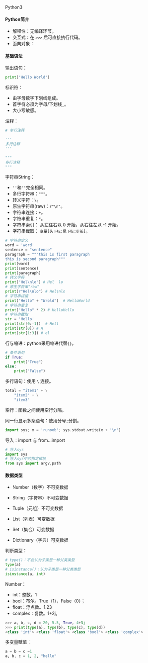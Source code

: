 Python3

#### Python简介

- 解释性：无编译环节。
- 交互式：在 `>>>` 后可直接执行代码。
- 面向对象：

#### 基础语法

输出语句：

```python
print("Hello World")
```

标识符：

- 由字母数字下划线组成。
- 首字符必须为字母/下划线`_`。
- 大小写敏感。

注释：

```python
# 单行注释

'''
多行注释
'''

"""
多行注释
"""
```

字符串String：

- `''`和`""`完全相同。
- 多行字符串：`"""`。
- 转义字符：`\`。
- 原生字符串(raw)：`r"\n"`。
- 字符串连接：`+`。
- 字符串重复：`*`。
- 字符串索引：  从左往右以 0 开始，从右往左以 -1 开始。
- 字符串截取： `变量[头下标:尾下标:步长]`。

```python
# 字符串定义
word = 'word'
sentence = "sentence"
paragraph = """this is first paragraph
this is second paragraph"""
print(word)
print(sentence)
print(paragraph)
# 转义字符
print("Hel\nlo") # Hel  lo
# 原生字符串"raw"
print(r"Hel\nlo") # Hel\nlo
# 字符串拼接
print("Hello" + "Wrold")  # HelloWorld
# 字符串重复
print("Hello" * 2) # HelloHello
# 字符串截取
str = 'Hello'
print(str[0:-1])  # Hell
print(str[0]) # H
print(str[1:3]) # el
```

行与缩进：python采用缩进代替`{}`。

```python
# 条件语句
if True:
    print("True")
else:
    print("False")
```

多行语句：使用 `\` 连接。

```python
total = "item1" + \
    "item2" + \
    "item3"
```

空行：函数之间使用空行分隔。

同一行显示多条语句：使用分号`;`分割。

```python
import sys; x = 'runoob'; sys.stdout.write(x + '\n')
```

导入：import 与 from...import

```python
# 导入sys
import sys
# 导入sys中的指定模块
from sys import argv,path
```

#### 数据类型

- Number（数字）不可变数据

- String（字符串）不可变数据
- Tuple（元组）不可变数据
- List（列表）可变数据
- Set（集合）可变数据
- Dictionary（字典）可变数据

判断类型：

```python
# type()：不会认为子类是一种父类类型
type(a)
# isinstance()：认为子类是一种父类类型
isinstance(a, int)
```

Number：

- int：整数。1
- bool：布尔。True（1），False（0）；
- float：浮点数。1.23
- complex：复数。1+2j。

```python
>>> a, b, c, d = 20, 5.5, True, 4+3j
>>> print(type(a), type(b), type(c), type(d))
<class 'int'> <class 'float'> <class 'bool'> <class 'complex'>
```

多变量赋值：

```python
a = b = c =1
a, b, c = 1, 2, "hello"
```

